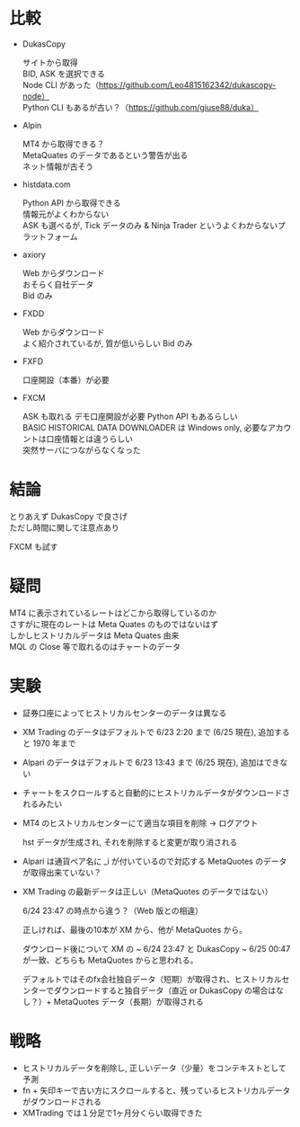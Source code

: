 
# 比較

- DukasCopy

  サイトから取得  
  BID, ASK を選択できる  
  Node CLI があった（https://github.com/Leo4815162342/dukascopy-node）  
  Python CLI もあるが古い？（https://github.com/giuse88/duka）

- Alpin
  
  MT4 から取得できる？  
  MetaQuates のデータであるという警告が出る  
  ネット情報が古そう

- histdata.com

  Python API から取得できる  
  情報元がよくわからない  
  ASK も選べるが, Tick データのみ & Ninja Trader というよくわからないプラットフォーム

- axiory

  Web からダウンロード  
  おそらく自社データ  
  Bid のみ

- FXDD

  Web からダウンロード  
  よく紹介されているが, 質が低いらしい
  Bid のみ

- FXFD
  
  口座開設（本番）が必要

- FXCM

  ASK も取れる
  デモ口座開設が必要
  Python API もあるらしい  
  BASIC HISTORICAL DATA DOWNLOADER は Windows only, 必要なアカウントは口座情報とは違うらしい  
  突然サーバにつながらなくなった


# 結論

とりあえず DukasCopy で良さげ  
ただし時間に関して注意点あり

FXCM も試す


# 疑問

MT4 に表示されているレートはどこから取得しているのか  
さすがに現在のレートは Meta Quates のものではないはず  
しかしヒストリカルデータは Meta Quates 由来  
MQL の Close 等で取れるのはチャートのデータ


# 実験

- 証券口座によってヒストリカルセンターのデータは異なる

- XM Trading のデータはデフォルトで 6/23 2:20 まで (6/25 現在), 追加すると 1970 年まで

- Alpari のデータはデフォルトで 6/23 13:43 まで (6/25 現在), 追加はできない

- チャートをスクロールすると自動的にヒストリカルデータがダウンロードされるみたい

- MT4 のヒストリカルセンターにて適当な項目を削除 -> ログアウト

  hst データが生成され, それを削除すると変更が取り消される

- Alpari は通貨ペア名に _i が付いているので対応する MetaQuotes のデータが取得出来ていない？

- XM Trading の最新データは正しい（MetaQuotes のデータではない）

  6/24 23:47 の時点から違う？（Web 版との相違）

  正しければ、最後の10本が XM から、他が MetaQuotes から。

  ダウンロード後について XM の ~ 6/24 23:47 と DukasCopy ~ 6/25 00:47 が一致、どちらも MetaQuotes からと思われる。

  デフォルトではそのfx会社独自データ（短期）が取得され、ヒストリカルセンターでダウンロードすると独自データ（直近 or DukasCopy の場合はなし？）+ MetaQuotes データ（長期）が取得される


# 戦略

- ヒストリカルデータを削除し, 正しいデータ（少量）をコンテキストとして予測
- fn + 矢印キーで古い方にスクロールすると、残っているヒストリカルデータがダウンロードされる
- XMTrading では１分足で1ヶ月分くらい取得できた

